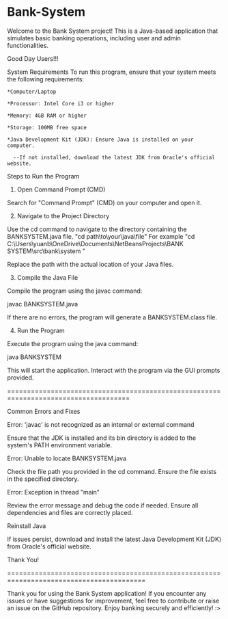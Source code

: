 # Bank-System
Welcome to the Bank System project! This is a Java-based application that simulates basic banking operations, including user and admin functionalities.

Good Day Users!!!

System Requirements
To run this program, ensure that your system meets the following requirements:
    
    *Computer/Laptop
    
    *Processor: Intel Core i3 or higher
    
    *Memory: 4GB RAM or higher
    
    *Storage: 100MB free space
    
    *Java Development Kit (JDK): Ensure Java is installed on your computer.
      
      --If not installed, download the latest JDK from Oracle's official website.

Steps to Run the Program

1. Open Command Prompt (CMD)

Search for "Command Prompt" (CMD) on your computer and open it.

2. Navigate to the Project Directory

Use the cd command to navigate to the directory containing the BANKSYSTEM.java file. "cd path\to\your\java\file"
For example "cd C:\Users\yuanb\OneDrive\Documents\NetBeansProjects\BANK SYSTEM\src\bank\system "

Replace the path with the actual location of your Java files.

3. Compile the Java File

Compile the program using the javac command:

javac BANKSYSTEM.java

If there are no errors, the program will generate a BANKSYSTEM.class file.

4. Run the Program

Execute the program using the java command:

java BANKSYSTEM

This will start the application. Interact with the program via the GUI prompts provided.

=====================================================================================

Common Errors and Fixes

Error: 'javac' is not recognized as an internal or external command

Ensure that the JDK is installed and its bin directory is added to the system's PATH environment variable.

Error: Unable to locate BANKSYSTEM.java

Check the file path you provided in the cd command. Ensure the file exists in the specified directory.

Error: Exception in thread "main"

Review the error message and debug the code if needed. Ensure all dependencies and files are correctly placed.

Reinstall Java

If issues persist, download and install the latest Java Development Kit (JDK) from Oracle's official website.

Thank You!

=========================================================================================

Thank you for using the Bank System application! If you encounter any issues or have suggestions for improvement, 
feel free to contribute or raise an issue on the GitHub repository. Enjoy banking securely and efficiently! :>
